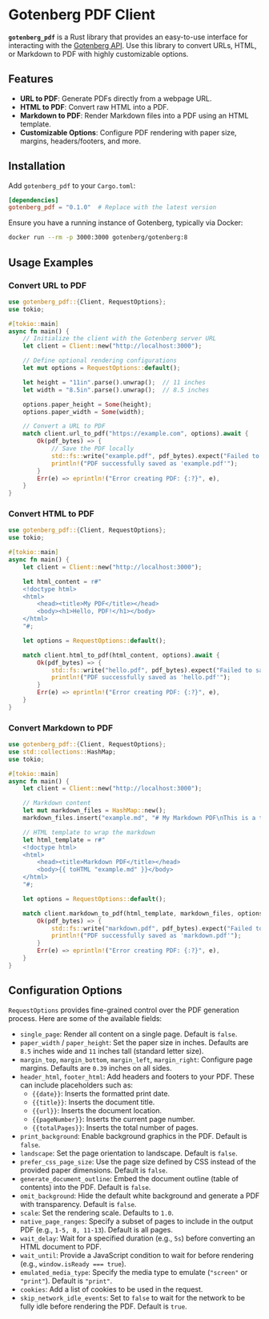 # Gotenberg PDF Client

**`gotenberg_pdf`** is a Rust library that provides an easy-to-use interface for interacting with the [Gotenberg API](https://gotenberg.dev/). Use this library to convert URLs, HTML, or Markdown to PDF with highly customizable options.

## Features

- **URL to PDF**: Generate PDFs directly from a webpage URL.
- **HTML to PDF**: Convert raw HTML into a PDF.
- **Markdown to PDF**: Render Markdown files into a PDF using an HTML template.
- **Customizable Options**: Configure PDF rendering with paper size, margins, headers/footers, and more.

## Installation

Add `gotenberg_pdf` to your `Cargo.toml`:

```toml
[dependencies]
gotenberg_pdf = "0.1.0"  # Replace with the latest version
```

Ensure you have a running instance of Gotenberg, typically via Docker:

```sh
docker run --rm -p 3000:3000 gotenberg/gotenberg:8
```

## Usage Examples

### Convert URL to PDF

```rust
use gotenberg_pdf::{Client, RequestOptions};
use tokio;

#[tokio::main]
async fn main() {
    // Initialize the client with the Gotenberg server URL
    let client = Client::new("http://localhost:3000");

    // Define optional rendering configurations
    let mut options = RequestOptions::default();

    let height = "11in".parse().unwrap();  // 11 inches
    let width = "8.5in".parse().unwrap();  // 8.5 inches

    options.paper_height = Some(height);
    options.paper_width = Some(width);

    // Convert a URL to PDF
    match client.url_to_pdf("https://example.com", options).await {
        Ok(pdf_bytes) => {
            // Save the PDF locally
            std::fs::write("example.pdf", pdf_bytes).expect("Failed to save PDF");
            println!("PDF successfully saved as 'example.pdf'");
        }
        Err(e) => eprintln!("Error creating PDF: {:?}", e),
    }
}
```

### Convert HTML to PDF

```rust
use gotenberg_pdf::{Client, RequestOptions};
use tokio;

#[tokio::main]
async fn main() {
    let client = Client::new("http://localhost:3000");

    let html_content = r#"
    <!doctype html>
    <html>
        <head><title>My PDF</title></head>
        <body><h1>Hello, PDF!</h1></body>
    </html>
    "#;

    let options = RequestOptions::default();

    match client.html_to_pdf(html_content, options).await {
        Ok(pdf_bytes) => {
            std::fs::write("hello.pdf", pdf_bytes).expect("Failed to save PDF");
            println!("PDF successfully saved as 'hello.pdf'");
        }
        Err(e) => eprintln!("Error creating PDF: {:?}", e),
    }
}
```

### Convert Markdown to PDF

```rust
use gotenberg_pdf::{Client, RequestOptions};
use std::collections::HashMap;
use tokio;

#[tokio::main]
async fn main() {
    let client = Client::new("http://localhost:3000");

    // Markdown content
    let mut markdown_files = HashMap::new();
    markdown_files.insert("example.md", "# My Markdown PDF\nThis is a test document.");

    // HTML template to wrap the markdown
    let html_template = r#"
    <!doctype html>
    <html>
        <head><title>Markdown PDF</title></head>
        <body>{{ toHTML "example.md" }}</body>
    </html>
    "#;

    let options = RequestOptions::default();

    match client.markdown_to_pdf(html_template, markdown_files, options).await {
        Ok(pdf_bytes) => {
            std::fs::write("markdown.pdf", pdf_bytes).expect("Failed to save PDF");
            println!("PDF successfully saved as 'markdown.pdf'");
        }
        Err(e) => eprintln!("Error creating PDF: {:?}", e),
    }
}
```

## Configuration Options

`RequestOptions` provides fine-grained control over the PDF generation process. Here are some of the available fields:

- `single_page`: Render all content on a single page. Default is `false`.
- `paper_width` / `paper_height`: Set the paper size in inches. Defaults are `8.5` inches wide and `11` inches tall (standard letter size).
- `margin_top`, `margin_bottom`, `margin_left`, `margin_right`: Configure page margins. Defaults are `0.39` inches on all sides.
- `header_html`, `footer_html`: Add headers and footers to your PDF. These can include placeholders such as:
  - `{{date}}`: Inserts the formatted print date.
  - `{{title}}`: Inserts the document title.
  - `{{url}}`: Inserts the document location.
  - `{{pageNumber}}`: Inserts the current page number.
  - `{{totalPages}}`: Inserts the total number of pages.
- `print_background`: Enable background graphics in the PDF. Default is `false`.
- `landscape`: Set the page orientation to landscape. Default is `false`.
- `prefer_css_page_size`: Use the page size defined by CSS instead of the provided paper dimensions. Default is `false`.
- `generate_document_outline`: Embed the document outline (table of contents) into the PDF. Default is `false`.
- `omit_background`: Hide the default white background and generate a PDF with transparency. Default is `false`.
- `scale`: Set the rendering scale. Defaults to `1.0`.
- `native_page_ranges`: Specify a subset of pages to include in the output PDF (e.g., `1-5, 8, 11-13`). Default is all pages.
- `wait_delay`: Wait for a specified duration (e.g., `5s`) before converting an HTML document to PDF.
- `wait_until`: Provide a JavaScript condition to wait for before rendering (e.g., `window.isReady === true`).
- `emulated_media_type`: Specify the media type to emulate (`"screen"` or `"print"`). Default is `"print"`.
- `cookies`: Add a list of cookies to be used in the request.
- `skip_network_idle_events`: Set to `false` to wait for the network to be fully idle before rendering the PDF. Default is `true`.

